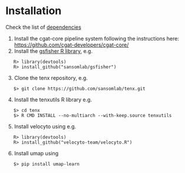 # Installation

Check the list of [dependencies](DEPENDENCIES.md)

1. Install the cgat-core pipeline system following the instructions here: https://github.com/cgat-developers/cgat-core/
2. Install the [gsfisher R library](https://github.com/sansomlab/gsfisher), e.g.
```
   R> library(devtools)
   R> install_github("sansomlab/gsfisher")
```
3. Clone the tenx repository, e.g.
```
   $> git clone https://github.com/sansomlab/tenx.git
```
4. Install the tenxutils R library e.g.
```
   $> cd tenx
   $> R CMD INSTALL --no-multiarch --with-keep.source tenxutils
```
5. Install velocyto using e.g.
```
   R> library(devtools)
   R> install_github("velocyto-team/velocyto.R")
```
6. Install umap using
```
   $> pip install umap-learn
```